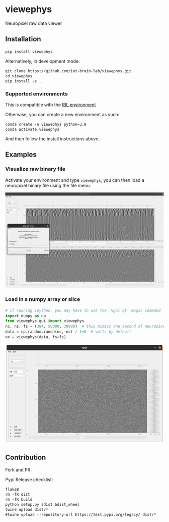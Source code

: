# viewephys
Neuropixel raw data viewer

## Installation
`pip install viewephys`

Alternatively, in development mode:
```shell
git clone https://github.com/int-brain-lab/viewephys.git
cd viewephys
pip install -e .
```

### Supported environments
This is compatible with the [IBL environment](https://github.com/int-brain-lab/iblenv)

Otherwise, you can create a new environment as such:
```shell
conda create -n viewephys python=3.9
conda activate viewephys
```
And then follow the install instructions above.

## Examples

### Visualize raw binary file
Activate your environment and type `viewephys`, you can then load a neuropixel binary file using the file menu.

![alt text](./docs/raw_bin_viewer_destripe.png "Ephys viewer ")

### Load in a numpy array or slice
```python
# if running ipython, you may have to use the `%gui qt` magic command
import numpy as np
from viewephys.gui import viewephys
nc, ns, fs = (384, 50000, 30000)  # this mimics one second of neuropixel data
data = np.random.randn(nc, ns) / 1e6  # volts by default
ve = viewephys(data, fs=fs)
```
![alt text](./docs/view_rand_array.png "Ephys viewer")
    

## Contribution
Fork and PR.

Pypi Release checklist:
```shell
flake8
rm -fR dist
rm -fR build
python setup.py sdist bdist_wheel
twine upload dist/*
#twine upload --repository-url https://test.pypi.org/legacy/ dist/*
```
